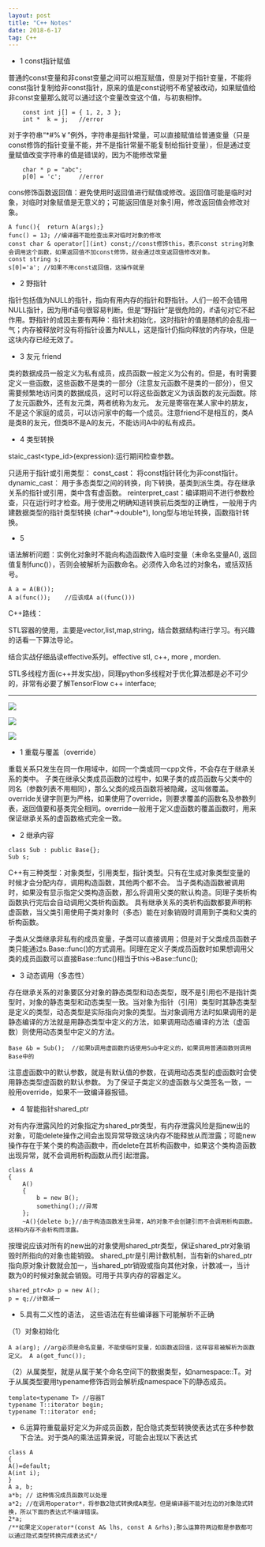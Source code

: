 ```yaml
---
layout: post
title: "C++ Notes"
date: 2018-6-17
tag: C++ 
---   
```


* 1 const指针赋值

普通的const变量和非const变量之间可以相互赋值，但是对于指针变量，不能将const指针复制给非const指针，原来的值是const说明不希望被改动，如果赋值给非const变量那么就可以通过这个变量改变这个值，与初衷相悖。
```
	const int j[] = { 1, 2, 3 };
	int *  k = j; 	//error
```

对于字符串“*#%￥”例外，字符串是指针常量，可以直接赋值给普通变量（只是const修饰的指针变量不能，并不是指针常量不能复制给指针变量），但是通过变量赋值改变字符串的值是错误的，因为不能修改常量

```
	char * p = "abc";
	p[0] = 'c';  	//error
```

cons修饰函数返回值：避免使用时返回值进行赋值或修改。返回值可能是临时对象，对临时对象赋值是无意义的；可能返回值是对象引用，修改返回值会修改对象。
```
A func(){  return A(args);}
func() = 13; //编译器不能检查出来对临时对象的修改
const char & operator[](int) const;//const修饰this，表示const string对象会调用这个函数，如果返回值不加const修饰，就会通过改变返回值修改对象。
const string s;
s[0]='a'; //如果不用const返回值，这操作就是
```

* 2 野指针

指针包括值为NULL的指针，指向有用内存的指针和野指针。人们一般不会错用NULL指针，因为用if语句很容易判断。但是“野指针”是很危险的，if语句对它不起作用。野指针的成因主要有两种：指针未初始化，这时指针的值是随机的会乱指一气；内存被释放时没有将指针设置为NULL，这是指针仍指向释放的内存块，但是这块内存已经无效了。

* 3 友元 friend

类的数据成员一般定义为私有成员，成员函数一般定义为公有的。但是，有时需要定义一些函数，这些函数不是类的一部分（注意友元函数不是类的一部分），但又需要频繁地访问类的数据成员，这时可以将这些函数定义为该函数的友元函数。除了友元函数外，还有友元类，两者统称为友元。
友元是寄宿在某人家中的朋友，不是这个家庭的成员，可以访问家中的每一个成员。注意friend不是相互的，类A是类B的友元，但类B不是A的友元，不能访问A中的私有成员。

* 4 类型转换 

staic_cast<type_id>(expression):运行期间检查参数。

只适用于指针或引用类型：
	const_cast： 将const指针转化为非const指针。
	dynamic_cast： 用于多态类型之间的转换，向下转换，基类到派生类。存在继承关系的指针或引用，类中含有虚函数。
	reinterpret_cast：编译期间不进行参数检查，只在运行时才检查。用于使用之明确知道转换前后类型的正确性，一般用于内建数据类型的指针类型转换				(char*->double*), long型与地址转换，函数指针转换。
* 5 

语法解析问题：实例化对象时不能向构造函数传入临时变量（未命名变量A(), 返回值复制func()），否则会被解析为函数命名。必须传入命名过的对象名，或括双括号。
```
A a = A(B());
A a(func());	//应该成A a((func()))
```

C++路线：

STL容器的使用，主要是vector,list,map,string，结合数据结构进行学习。有兴趣的话看一下算法导论。

结合实战仔细品读effective系列。effective stl, c++, more , morden.

STL多线程方面(c++并发实战)，同理python多线程对于优化算法都是必不可少的，非常有必要了解TensorFlow c++ interface;
***************************************

![](/images/c1.jpg)

![](/images/c2.jpg)

![](/images/c3.jpg)

* 1 重载与覆盖（override）

重载关系只发生在同一作用域中，如同一个类或同一cpp文件，不会存在于继承关系的类中。
子类在继承父类成员函数的过程中，如果子类的成员函数与父类中的同名（参数列表不用相同），那么父类的成员函数将被隐藏，这叫做覆盖。
override关键字则更为严格，如果使用了override，则要求覆盖的函数名及参数列表，返回值要和基类完全相同。override一般用于定义虚函数的覆盖函数时，用来保证继承关系的虚函数格式完全一致。

* 2 继承内容
```
class Sub : public Base{};
Sub s;
```
C++有三种类型：对象类型，引用类型，指针类型。只有在生成对象类型变量的时候才会分配内存，调用构造函数，其他两个都不会。
当子类构造函数被调用时，如果没有显示指定父类构造函数，那么将调用父类的默认构造。同理子类析构函数执行完后会自动调用父类析构函数。
具有继承关系的类析构函数都要声明称虚函数，当父类引用使用子类对象时（多态）能在对象销毁时调用到子类和父类的析构函数。

子类从父类继承非私有的成员变量，子类可以直接调用；但是对于父类成员函数子类只能通过s.Base::func()的方式调用。同理在定义子类成员函数时如果想调用父类的成员函数可以直接Base::func()相当于this->Base::func();

* 3 动态调用（多态性）

存在继承关系的对象要区分对象的静态类型和动态类型，既不是引用也不是指针类型时，对象的静态类型和动态类型一致。当对象为指针（引用）类型时其静态类型是定义的类型，动态类型是实际指向对象的类型。当对象调用方法时如果调用的是静态编译的方法就是用静态类型中定义的方法，如果调用动态编译的方法（虚函数）则使用动态类型中定义的方法。
```
Base &b = Sub();  //如果b调用虚函数的话使用Sub中定义的，如果调用普通函数则调用Base中的
```
注意虚函数中的默认参数，就是有默认值的参数，在调用动态类型的虚函数时会使用静态类型虚函数的默认参数。
为了保证子类定义的虚函数与父类签名一致，一般用override，如果不一致编译器报错。

* 4 智能指针shared_ptr

对有内存泄露风险的对象指定为shared_ptr类型，有内存泄露风险是指new出的对象，可能delete操作之间会出现异常导致这块内存不能释放从而泄露；可能new操作存在于某个类的构造函数中，而delete在其析构函数中，如果这个类构造函数出现异常，就不会调用析构函数从而引起泄露。
```
class A
{
	A()
	{
		b = new B();
		something();//异常
	};
	~A(){delete b;}//由于构造函数发生异常，A的对象不会创建引而不会调用析构函数。这样b内存不会析构而泄露。
```
按理说应该对所有的new出的对象使用shared_ptr类型，保证shared_ptr对象销毁时所指向的对象也能销毁。
shared_ptr是引用计数机制，当有新的shared_ptr指向原对象计数就会加一，当shared_ptr销毁或指向其他对象，计数减一，当计数为0的时候对象就会销毁。可用于共享内存的容器定义。
```
shared_ptr<A> p = new A();
p = q;//计数减一
```
* 5.具有二义性的语法， 这些语法在有些编译器下可能解析不正确

（1）对象初始化
```
A a(arg); //arg必须是命名变量，不能使临时变量，如函数返回值，这样容易被解析为函数定义。 A a(get_func());
```
（2）从属类型，就是从属于某个命名空间下的数据类型，如namespace::T。对于从属类型要用typename修饰否则会解析成namespace下的静态成员。
```
template<typename T> //容器T
typename T::iterator begin;
typename T::iterator end;
```
* 6.运算符重载最好定义为非成员函数，配合隐式类型转换使表达式在多种参数下合法。对于类A的乘法运算来说，可能会出现以下表达式
```
class A
{
A()=default;
A(int i); 
}
A a, b;
a*b; // 这种情况成员函数可以处理
a*2; //在调用operator*，将参数2隐式转换成A类型。但是编译器不能对左边的对象隐式转换，所以下面的表达式不编译错误。
2*a; 
/**如果定义operator*(const A& lhs, const A &rhs);那么运算符两边都是参数都可以通过隐式类型转换完成表达式*/
```
